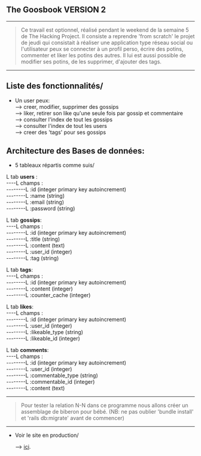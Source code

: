 ## The Goosbook VERSION 2 ##
<hr/>

> Ce travail est optionnel, réalisé pendant le weekend de la semaine 5 de The Hacking Project. Il consiste a reprendre 'from scratch' le projet de jeudi qui consistait à réaliser une application type réseau social ou l'utilisateur peux se connecter à un profil perso, écrire des potins, commenter et liker les potins des autres. Il lui est aussi possible de modifier ses potins, de les supprimer, d'ajouter des tags.    

<hr/>
  
## Liste des fonctionnalités/  
* Un user peux:  
--> creer, modifier, supprimer des gossips  
--> liker, retirer son like qu'une seule fois par gossip et commentaire  
--> consulter l'index de tout les gossips  
--> consulter l'index de tout les users  
--> creer des 'tags' pour ses gossips  
  
## Architecture des Bases de données:  
  
* 5 tableaux répartis comme suis/  
  
L tab **users** :   
----L champs :  
--------L :id (integer primary key autoincrement)  
--------L :name (string)  
--------L :email (string)  
--------L :password (string)   
  
L tab **gossips**:  
----L champs :  
--------L :id (integer primary key autoincrement)   
--------L :title (string)  
--------L :content (text)  
--------L :user_id (integer)  
--------L :tag (string)  
  
L tab **tags**:  
----L champs :  
--------L :id (integer primary key autoincrement)  
--------L :content (integer)  
--------L :counter_cache (integer)  
  
L tab **likes**:  
----L champs :  
--------L :id (integer primary key autoincrement)   
--------L :user_id (integer)  
--------L :likeable_type (string)  
--------L :likeable_id (integer)  
  
L tab **comments**:  
----L champs :  
--------L :id (integer primary key autoincrement)   
--------L :user_id (integer)  
--------L :commentable_type (string)  
--------L :commentable_id (integer)  
--------L :content (text)   
  
<hr/>
  
> Pour tester la relation N-N dans ce programme nous allons créer un assemblage de biberon pour bébé. (NB: ne pas oublier 'bundle install' et 'rails db:migrate' avant de commencer)  

<hr/>  
  
* Voir le site en production/
  
  --> <a href="https://gossbook.herokuapp.com/" target="_blank">ici</a>.



